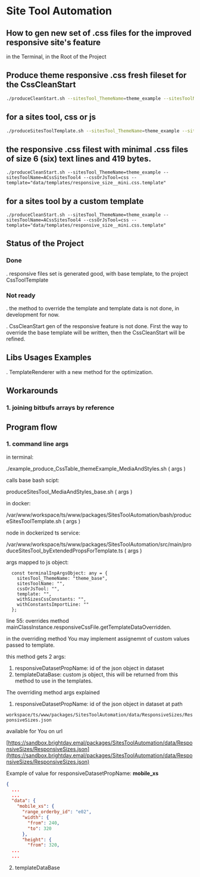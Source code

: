 # Site Tool Automation

## How to gen new set of .css files for the improved responsive site's feature


in the Terminal, in the Root of the Project

## Produce theme responsive .css fresh fileset for the CssCleanStart

```bash
./produceCleanStart.sh --sitesTool_ThemeName=theme_example --sitesToolName=CssCleanStart2 --cssOrJsTool=css --template="data/templates/responsive_size__CssCleanStart.css.template" --withSizesCssConstants=true --withConstantsImportLine=true
```



## for a sites tool, css or js

```bash
./produceSitesToolTemplate.sh --sitesTool_ThemeName=theme_example --sitesToolName=ACssSitesTool3 --cssOrJsTool=css --template="data/templates/responsive_size.css.template"
```


## the responsive .css filest with minimal .css files of size 6 (six) text lines and 419 bytes.

```
./produceCleanStart.sh --sitesTool_ThemeName=theme_example --sitesToolName=ACssSitesTool4 --cssOrJsTool=css --template="data/templates/responsive_size__mini.css.template"
```



## for a sites tool by a custom template

```
./produceCleanStart.sh --sitesTool_ThemeName=theme_example --sitesToolName=ACssSitesTool4 --cssOrJsTool=css --template="data/templates/responsive_size__mini.css.template"
```








## Status of the Project

### Done

. responsive files set is generated good, with base template, to the project CssToolTemplate



### Not ready

. the method to override the template and template data is not done, in development for now.

. CssCleanStart gen of the responsive feature is not done. First the way to override the base template will be written, then the CssCleanStart will be refined.





## Libs Usages Examples

. TemplateRenderer with a new method for the optimization.




## Workarounds

### 1. joining bitbufs arrays by reference





## Program flow

### 1. command line args

in terminal:

./example_produce_CssTable_themeExample_MediaAndStyles.sh ( args )

calls base bash scipt:

produceSitesTool_MediaAndStyles_base.sh ( args )

in docker:

/var/www/workspace/ts/www/packages/SitesToolAutomation/bash/produceSitesToolTemplate.sh ( args )

node in dockerized ts service:

/var/www/workspace/ts/www/packages/SitesToolAutomation/src/main/produceSitesTool_byExtendedPropsForTemplate.ts ( args )

args mapped to js object:

```
  const terminalInpArgsObject: any = {
    sitesTool_ThemeName: "theme_base",
    sitesToolName: "",
    cssOrJsTool: "",
    template: "",
    withSizesCssConstants: "",
    withConstantsImportLine: ""
  };
```

line 55: overrides method mainClassInstance.responsiveCssFile.getTemplateDataOverridden.

in the overriding method You may implement assignemnt of custom values passed to template.



this method gets 2 args:

1. responsiveDatasetPropName: id of the json object in dataset
2. templateDataBase: custom js object, this will be returned from this method to use in the templates.



The overriding method args explained

1. responsiveDatasetPropName: id of the json object in dataset at path

`workspace/ts/www/packages/SitesToolAutomation/data/ResponsiveSizes/ResponsiveSizes.json`

available for You on url

[https://sandbox.brightday.emal/packages/SitesToolAutomation/data/ResponsiveSizes/ResponsiveSizes.json](https://sandbox.brightday.emal/packages/SitesToolAutomation/data/ResponsiveSizes/ResponsiveSizes.json)


Example of value for responsiveDatasetPropName: **mobile_xs**

```json
{
  ...
  ...
  "data": {
    "mobile_xs": {
      "range_orderby_id": "e02",
      "width": {
        "from": 240,
        "to": 320
      },
      "height": {
        "from": 320,
  ...
  ...
```

2. templateDataBase
